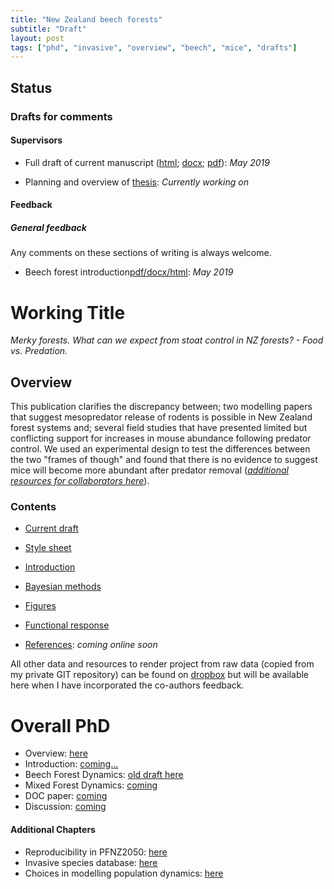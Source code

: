 ```yaml
---
title: "New Zealand beech forests"
subtitle: "Draft" 
layout: post
tags: ["phd", "invasive", "overview", "beech", "mice", "drafts"]
---
```


## Status

### Drafts for comments

#### Supervisors

- Full draft of current manuscript ([html](https://www.dropbox.com/home/phd-drafts-anthony/beech-forest-dynamics/drafts/Davidson_2019_BeechForest.html); [docx](https://www.dropbox.com/home/phd-drafts-anthony/beech-forest-dynamics/drafts/Davidson_2019_BeechForest.docx); [pdf](https://www.dropbox.com/home/phd-drafts-anthony/beech-forest-dynamics/drafts/Davidson_2019_BeechForest.pdf)): *May 2019*

- Planning and overview of [thesis](https://davan690.github.io/2019-04-28-Invasive-species-modeling): *Currently working on*

#### Feedback

##### General feedback

Any comments on these sections of writing is always welcome.
- Beech forest introduction[pdf/docx/html](https://www.dropbox.com/home/phd-peer-drafts): *May 2019*

# Working Title

*Merky forests. What can we expect from stoat control in NZ forests? - Food vs. Predation.*

## Overview

This publication clarifies the discrepancy between; two modelling papers that suggest mesopredator release of rodents is possible in New Zealand forest systems and; several field studies that have presented limited but conflicting support for increases in mouse abundance following predator control. We used an experimental design to test the differences between the two "frames of though" and found that there is no evidence to suggest mice will become more abundant after predator removal ([*additional resources for collaborators here*](https://www.dropbox.com/home/phd-drafts-anthony)).

### Contents

- [Current draft](https://www.dropbox.com/home/phd-drafts-anthony/beech-forest-dynamics/drafts/Davidson_2019_BeechForest.html)

- [Style sheet](https://www.dropbox.com/home/phd-drafts-anthony/beech-forest-dynamics/Styles_manual_sheet.md/)

- [Introduction](https://www.dropbox.com/sh/5h4mp67p7u6t1lj/AAAQVKS4qnvu2oQLu53JQUofa?dl=0)

- [Bayesian methods](https://www.dropbox.com/home/phd-drafts-anthony/beech-forest-dynamics/A1_full_bayesian_model.pdf)

- [Figures](https://www.dropbox.com/home/phd-drafts-anthony/beech-forest-dynamics/figs)

- [Functional response](https://www.dropbox.com/home/phd-drafts-anthony/beech-forest-dynamics/Davidson_2019_BeechForest_Appendix.pdf)

- [References](): *coming online soon*

All other data and resources to render project from raw data (copied from my private GIT repository) can be found on [dropbox](https://www.dropbox.com/home/phd-drafts-anthony) but will be available here when I have incorporated the co-authors feedback.

# Overall PhD

- Overview: [here](https://davan690.github.io/2019-04-28-Invasive-species-modeling)
- Introduction: [coming...]()
- Beech Forest Dynamics: [old draft here](https://www.dropbox.com/s/m5hte0n2vyl1dt2/Davidson_2019_BeechForest_19022019.docx?dl=0)
- Mixed Forest Dynamics: [coming]()
- DOC paper: [coming]()
- Discussion: [coming]()

#### Additional Chapters

- Reproducibility in PFNZ2050: [here]()
- Invasive species database: [here]()
- Choices in modelling population dynamics: [here]()